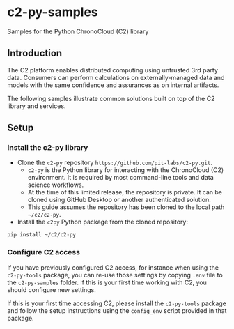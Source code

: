 # c2-py-samples

Samples for the Python ChronoCloud (C2) library

## Introduction

The C2 platform enables distributed computing using untrusted 3rd party data.
Consumers can perform calculations on externally-managed data and models
with the same confidence and assurances as on internal artifacts.

The following samples illustrate common solutions built on top of the C2 library and services.

## Setup

### Install the c2-py library

- Clone the `c2-py` repository `https://github.com/pit-labs/c2-py.git`.
  - `c2-py` is the Python library for interacting with the ChronoCloud (C2) environment. 
  It is required by most command-line tools and data science workflows.
  - At the time of this limited release, the repository is private. 
  It can be cloned using GitHub Desktop or another authenticated solution.
  - This guide assumes the repository has been cloned to the local path `~/c2/c2-py`.
- Install the `c2py` Python package from the cloned repository:
```commandline
pip install ~/c2/c2-py
```

### Configure C2 access

If you have previously configured C2 access, for instance when using the `c2-py-tools` package,
you can re-use those settings by copying `.env` file to the `c2-py-samples` folder.
If this is your first time working with C2, you should configure new settings.

If this is your first time accessing C2, please install the `c2-py-tools` package 
and follow the setup instructions using the `config_env` script provided in that package. 
